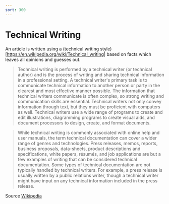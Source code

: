```yaml
---
sort: 300
---
```

# Technical Writing

An article is written using a (technical writing style)[https://en.wikipedia.org/wiki/Technical_writing] based on facts which leaves all opinions and guesses out.

>Technical writing is performed by a technical writer (or technical author) and is the process of writing and sharing technical information in a professional setting. A technical writer's primary task is to communicate technical information to another person or party in the clearest and most effective manner possible. The information that technical writers communicate is often complex, so strong writing and communication skills are essential. Technical writers not only convey information through text, but they must be proficient with computers as well. Technical writers use a wide range of programs to create and edit illustrations, diagramming programs to create visual aids, and document processors to design, create, and format documents.

>While technical writing is commonly associated with online help and user manuals, the term technical documentation can cover a wider range of genres and technologies. Press releases, memos, reports, business proposals, data-sheets, product descriptions and specifications, white papers, résumés, and job applications are but a few examples of writing that can be considered technical documentation. Some types of technical documentation are not typically handled by technical writers. For example, a press release is usually written by a public relations writer, though a technical writer might have input on any technical information included in the press release.

Source [Wikipedia](https://en.wikipedia.org/wiki/Technical_writing)
